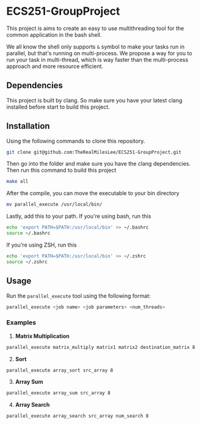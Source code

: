 # ECS251-GroupProject

This project is aims to create an easy to use multithreading tool for the
common application in the bash shell.

We all know the shell only supports `&` symbol to make your tasks run in parallel,
but that's running on multi-process. We propose a way for you to run your task
in multi-thread, which is way faster than the multi-process approach and more
resource efficient.

## Dependencies
This project is built by clang. So make sure you have your latest clang installed
before start to build this project.

## Installation
Using the following commands to clone this repository.

```bash
git clone git@github.com:TheRealMilesLee/ECS251-GroupProject.git
```
Then go into the folder and make sure you have the clang dependencies. Then run
this command to build this project

```bash
make all
```
After the compile, you can move the executable to your bin directory

```bash
mv parallel_execute /usr/local/bin/
```
Lastly, add this to your path. If you're using bash, run this
``` bash
echo 'export PATH=$PATH:/usr/local/bin' >> ~/.bashrc
source ~/.bashrc
```
If you're using ZSH, run this
```zsh
echo 'export PATH=$PATH:/usr/local/bin' >> ~/.zshrc
source ~/.zshrc
```

## Usage

Run the `parallel_execute` tool using the following format:

```bash
parallel_execute <job name> <job parameters> <num_threads>
```

### Examples

1. **Matrix Multiplication**

```bash
parallel_execute matrix_multiply matrix1 matrix2 destination_matrix 8
```

2. **Sort**

```bash
parallel_execute array_sort src_array 8
```

3. **Array Sum**

```bash
parallel_execute array_sum src_array 8
```

4. **Array Search**

```bash
parallel_execute array_search src_array num_search 8
```
